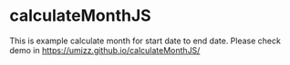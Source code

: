 # calculateMonthJS
This is example calculate month for start date to end date. 
Please check demo in https://umizz.github.io/calculateMonthJS/
